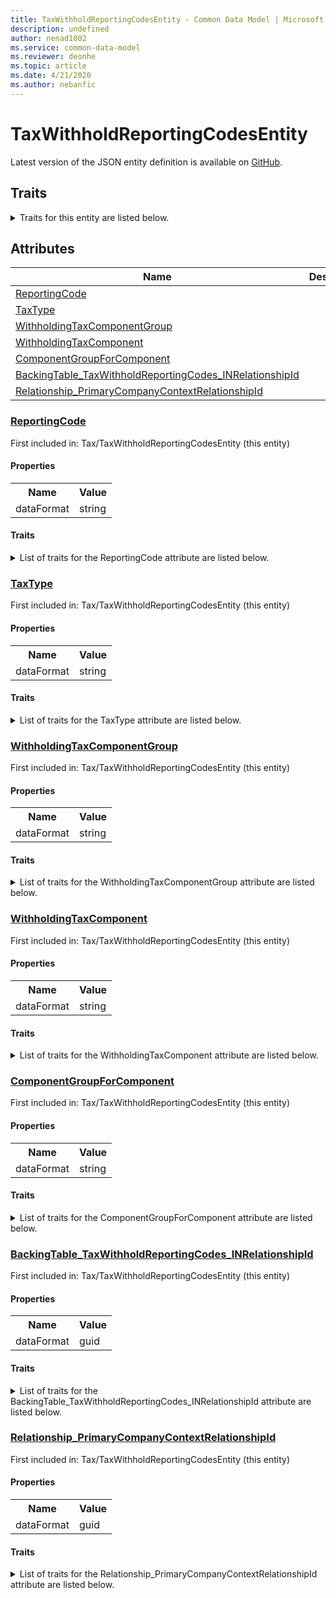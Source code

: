 ```yaml
---
title: TaxWithholdReportingCodesEntity - Common Data Model | Microsoft Docs
description: undefined
author: nenad1002
ms.service: common-data-model
ms.reviewer: deonhe
ms.topic: article
ms.date: 4/21/2020
ms.author: nebanfic
---
```


# TaxWithholdReportingCodesEntity

  
 Latest version of the JSON entity definition is available on <a href="https://github.com/Microsoft/CDM/tree/master/schemaDocuments/core/operationsCommon/Entities/Finance/Tax/TaxWithholdReportingCodesEntity.cdm.json" target="_blank">GitHub</a>.  

## Traits

<details>
<summary>Traits for this entity are listed below.  
</summary>

**is.CDM.entityVersion**  
  <table><tr><th>Parameter</th><th>Value</th><th>Data type</th><th>Explanation</th></tr><tr><td>versionNumber</td><td>"1.0.0"</td><td>string</td><td>semantic version number of the entity</td></tr></table>

**is.application.releaseVersion**  
  <table><tr><th>Parameter</th><th>Value</th><th>Data type</th><th>Explanation</th></tr><tr><td>releaseVersion</td><td>"10.0.13.0"</td><td>string</td><td>semantic version number of the application introducing this entity</td></tr></table>

</details>

## Attributes

|Name|Description|First Included in Instance|
|---|---|---|
|[ReportingCode](#ReportingCode)||<a href="TaxWithholdReportingCodesEntity.md" target="_blank">Tax/TaxWithholdReportingCodesEntity</a>|
|[TaxType](#TaxType)||<a href="TaxWithholdReportingCodesEntity.md" target="_blank">Tax/TaxWithholdReportingCodesEntity</a>|
|[WithholdingTaxComponentGroup](#WithholdingTaxComponentGroup)||<a href="TaxWithholdReportingCodesEntity.md" target="_blank">Tax/TaxWithholdReportingCodesEntity</a>|
|[WithholdingTaxComponent](#WithholdingTaxComponent)||<a href="TaxWithholdReportingCodesEntity.md" target="_blank">Tax/TaxWithholdReportingCodesEntity</a>|
|[ComponentGroupForComponent](#ComponentGroupForComponent)||<a href="TaxWithholdReportingCodesEntity.md" target="_blank">Tax/TaxWithholdReportingCodesEntity</a>|
|[BackingTable_TaxWithholdReportingCodes_INRelationshipId](#BackingTable_TaxWithholdReportingCodes_INRelationshipId)||<a href="TaxWithholdReportingCodesEntity.md" target="_blank">Tax/TaxWithholdReportingCodesEntity</a>|
|[Relationship_PrimaryCompanyContextRelationshipId](#Relationship_PrimaryCompanyContextRelationshipId)||<a href="TaxWithholdReportingCodesEntity.md" target="_blank">Tax/TaxWithholdReportingCodesEntity</a>|

### <a href=#ReportingCode name="ReportingCode">ReportingCode</a>

First included in: Tax/TaxWithholdReportingCodesEntity (this entity)  

#### Properties

<table><tr><th>Name</th><th>Value</th></tr><tr><td>dataFormat</td><td>string</td></tr></table>

#### Traits

<details>
<summary>List of traits for the ReportingCode attribute are listed below.</summary>

**is.dataFormat.character**  
**is.dataFormat.big**  
**is.dataFormat.array**  
**is.dataFormat.character**  
**is.dataFormat.array**  
</details>

### <a href=#TaxType name="TaxType">TaxType</a>

First included in: Tax/TaxWithholdReportingCodesEntity (this entity)  

#### Properties

<table><tr><th>Name</th><th>Value</th></tr><tr><td>dataFormat</td><td>string</td></tr></table>

#### Traits

<details>
<summary>List of traits for the TaxType attribute are listed below.</summary>

**is.dataFormat.character**  
**is.dataFormat.big**  
**is.dataFormat.array**  
**is.dataFormat.character**  
**is.dataFormat.array**  
</details>

### <a href=#WithholdingTaxComponentGroup name="WithholdingTaxComponentGroup">WithholdingTaxComponentGroup</a>

First included in: Tax/TaxWithholdReportingCodesEntity (this entity)  

#### Properties

<table><tr><th>Name</th><th>Value</th></tr><tr><td>dataFormat</td><td>string</td></tr></table>

#### Traits

<details>
<summary>List of traits for the WithholdingTaxComponentGroup attribute are listed below.</summary>

**is.dataFormat.character**  
**is.dataFormat.big**  
**is.dataFormat.array**  
**is.dataFormat.character**  
**is.dataFormat.array**  
</details>

### <a href=#WithholdingTaxComponent name="WithholdingTaxComponent">WithholdingTaxComponent</a>

First included in: Tax/TaxWithholdReportingCodesEntity (this entity)  

#### Properties

<table><tr><th>Name</th><th>Value</th></tr><tr><td>dataFormat</td><td>string</td></tr></table>

#### Traits

<details>
<summary>List of traits for the WithholdingTaxComponent attribute are listed below.</summary>

**is.dataFormat.character**  
**is.dataFormat.big**  
**is.dataFormat.array**  
**is.dataFormat.character**  
**is.dataFormat.array**  
</details>

### <a href=#ComponentGroupForComponent name="ComponentGroupForComponent">ComponentGroupForComponent</a>

First included in: Tax/TaxWithholdReportingCodesEntity (this entity)  

#### Properties

<table><tr><th>Name</th><th>Value</th></tr><tr><td>dataFormat</td><td>string</td></tr></table>

#### Traits

<details>
<summary>List of traits for the ComponentGroupForComponent attribute are listed below.</summary>

**is.dataFormat.character**  
**is.dataFormat.big**  
**is.dataFormat.array**  
**is.dataFormat.character**  
**is.dataFormat.array**  
</details>

### <a href=#BackingTable_TaxWithholdReportingCodes_INRelationshipId name="BackingTable_TaxWithholdReportingCodes_INRelationshipId">BackingTable_TaxWithholdReportingCodes_INRelationshipId</a>

First included in: Tax/TaxWithholdReportingCodesEntity (this entity)  

#### Properties

<table><tr><th>Name</th><th>Value</th></tr><tr><td>dataFormat</td><td>guid</td></tr></table>

#### Traits

<details>
<summary>List of traits for the BackingTable_TaxWithholdReportingCodes_INRelationshipId attribute are listed below.</summary>

**is.dataFormat.character**  
**is.dataFormat.big**  
**is.dataFormat.array**  
**is.dataFormat.guid**  
**means.identity.entityId**  
**is.linkedEntity.identifier**  
Marks the attribute(s) that hold foreign key references to a linked (used as an attribute) entity. This attribute is added to the resolved entity to enumerate the referenced entities.  <table><tr><th>Parameter</th><th>Value</th><th>Data type</th><th>Explanation</th></tr><tr><td>entityReferences</td><td><table><tr><th>entityReference</th><th>attributeReference</th></tr><tr><td><a href="../../../Tables/Finance/Tax/Miscellaneous/TaxWithholdReportingCodes_IN.md" target="_blank">/core/operationsCommon/Tables/Finance/Tax/Miscellaneous/TaxWithholdReportingCodes_IN.cdm.json/TaxWithholdReportingCodes_IN</a></td><td><a href="../../../Tables/Finance/Tax/Miscellaneous/TaxWithholdReportingCodes_IN.md#RecId" target="_blank">RecId</a></td></tr></table></td><td>entity</td><td>a reference to the constant entity holding the list of entity references</td></tr></table>

**is.dataFormat.guid**  
**is.dataFormat.character**  
**is.dataFormat.array**  
</details>

### <a href=#Relationship_PrimaryCompanyContextRelationshipId name="Relationship_PrimaryCompanyContextRelationshipId">Relationship_PrimaryCompanyContextRelationshipId</a>

First included in: Tax/TaxWithholdReportingCodesEntity (this entity)  

#### Properties

<table><tr><th>Name</th><th>Value</th></tr><tr><td>dataFormat</td><td>guid</td></tr></table>

#### Traits

<details>
<summary>List of traits for the Relationship_PrimaryCompanyContextRelationshipId attribute are listed below.</summary>

**is.dataFormat.character**  
**is.dataFormat.big**  
**is.dataFormat.array**  
**is.dataFormat.guid**  
**means.identity.entityId**  
**is.linkedEntity.identifier**  
Marks the attribute(s) that hold foreign key references to a linked (used as an attribute) entity. This attribute is added to the resolved entity to enumerate the referenced entities.  <table><tr><th>Parameter</th><th>Value</th><th>Data type</th><th>Explanation</th></tr><tr><td>entityReferences</td><td><table><tr><th>entityReference</th><th>attributeReference</th></tr><tr><td><a href="../../../Tables/Finance/Ledger/Main/CompanyInfo.md" target="_blank">/core/operationsCommon/Tables/Finance/Ledger/Main/CompanyInfo.cdm.json/CompanyInfo</a></td><td><a href="../../../Tables/Finance/Ledger/Main/CompanyInfo.md#RecId" target="_blank">RecId</a></td></tr></table></td><td>entity</td><td>a reference to the constant entity holding the list of entity references</td></tr></table>

**is.dataFormat.guid**  
**is.dataFormat.character**  
**is.dataFormat.array**  
</details>
